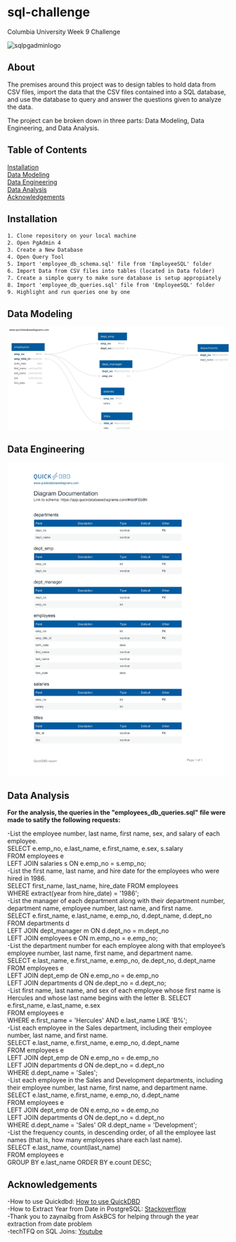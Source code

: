 # sql-challenge
Columbia University Week 9 Challenge

![sqlpgadminlogo](https://i.redd.it/9l7b4wp2vjab1.png)


## About 
The premises around this project was to design tables to hold data from CSV files, import the data that the CSV files contained into a SQL database, and use the database to query and answer the questions given to analyze the data.

The project can be broken down in three parts: Data Modeling, Data Engineering, and Data Analysis. 

## Table of Contents
[Installation](#installation)  
[Data Modeling](#data-modeling)  
[Data Engineering](#data-engineering)  
[Data Analysis](#data-analysis)  
[Acknowledgements](#acknowledgements)  



## Installation 
    1. Clone repository on your local machine
    2. Open PgAdmin 4
    3. Create a New Database
    4. Open Query Tool
    5. Import 'employee_db_schema.sql' file from 'EmployeeSQL' folder
    6. Import Data from CSV files into tables (located in Data folder)
    7. Create a simple query to make sure database is setup appropiately
    8. Import 'employee_db_queries.sql' file from 'EmployeeSQL' folder
    9. Highlight and run queries one by one


## Data Modeling

![Data Map](EmployeeSQL/data/QuickDBD-export-4.jpg)


## Data Engineering

![Data Types](EmployeeSQL/data/QuickDBD-export-3.jpg)

## Data Analysis
**For the analysis, the queries in the "employees_db_queries.sql" file were made to satify the following requests:**  

-List the employee number, last name, first name, sex, and salary of each employee.  
         SELECT e.emp_no, e.last_name, e.first_name, e.sex, s.salary  
         FROM employees e  
         LEFT JOIN salaries s ON e.emp_no = s.emp_no;  
-List the first name, last name, and hire date for the employees who were hired in 1986.  
    SELECT first_name, last_name, hire_date FROM employees  
    WHERE extract(year from hire_date) = '1986';  
-List the manager of each department along with their department number, department name, employee number, last name, and first name.  
    SELECT e.first_name, e.last_name, e.emp_no, d.dept_name, d.dept_no   
    FROM departments d  
    LEFT JOIN dept_manager m ON d.dept_no = m.dept_no  
    LEFT JOIN employees e ON m.emp_no = e.emp_no;  
-List the department number for each employee along with that employee’s employee number, last name, first name, and department name.  
    SELECT e.last_name, e.first_name, e.emp_no, de.dept_no, d.dept_name  
    FROM employees e    
    LEFT JOIN dept_emp de ON e.emp_no = de.emp_no  
    LEFT JOIN departments d ON de.dept_no = d.dept_no;  
-List first name, last name, and sex of each employee whose first name is Hercules and whose last name begins with the letter B.
    SELECT e.first_name, e.last_name, e.sex  
    FROM employees e  
    WHERE e.first_name = 'Hercules' AND e.last_name LIKE 'B%';  
-List each employee in the Sales department, including their employee number, last name, and first name.  
    SELECT e.last_name, e.first_name, e.emp_no, d.dept_name  
    FROM employees e  
    LEFT JOIN dept_emp de ON e.emp_no = de.emp_no  
    LEFT JOIN departments d ON de.dept_no = d.dept_no  
    WHERE d.dept_name = 'Sales';  
-List each employee in the Sales and Development departments, including their employee number, last name, first name, and department name.  
    SELECT e.last_name, e.first_name, e.emp_no, d.dept_name  
    FROM employees e  
    LEFT JOIN dept_emp de ON e.emp_no = de.emp_no  
    LEFT JOIN departments d ON de.dept_no = d.dept_no  
    WHERE d.dept_name = 'Sales' OR d.dept_name = 'Development';  
-List the frequency counts, in descending order, of all the employee last names (that is, how many employees share each last name).  
    SELECT e.last_name, count(last_name)  
    FROM employees e  
    GROUP BY e.last_name ORDER BY e.count DESC;  
    
## Acknowledgements

-How to use Quickdbd: [How to use QuickDBD](https://www.youtube.com/watch?v=dR5lPbGLY84)\
-How to Extract Year from Date in PostgreSQL: [Stackoverflow](https://stackoverflow.com/questions/36203613/how-to-extract-year-from-date-in-postgresql)\
-Thank you to zaynaibg from AskBCS for helping through the year extraction from date problem\
-techTFQ on SQL Joins: [Youtube](https://www.youtube.com/watch?v=0OQJDd3QqQM)
